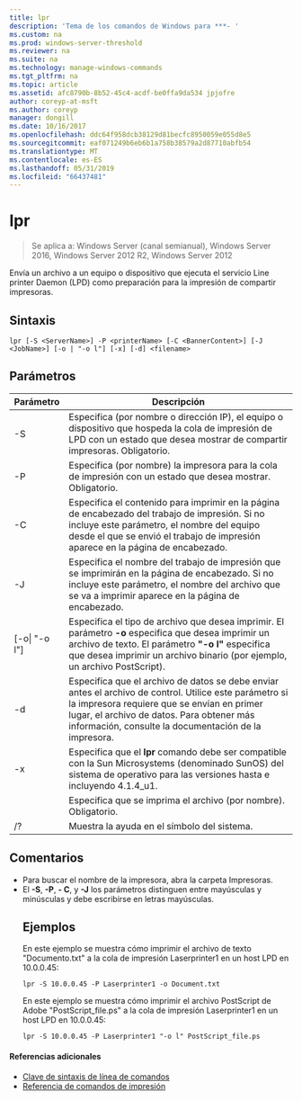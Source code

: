 ```yaml
---
title: lpr
description: 'Tema de los comandos de Windows para ***- '
ms.custom: na
ms.prod: windows-server-threshold
ms.reviewer: na
ms.suite: na
ms.technology: manage-windows-commands
ms.tgt_pltfrm: na
ms.topic: article
ms.assetid: afc8790b-8b52-45c4-acdf-be0ffa9da534 jpjofre
author: coreyp-at-msft
ms.author: coreyp
manager: dongill
ms.date: 10/16/2017
ms.openlocfilehash: ddc64f958dcb38129d81becfc8950059e055d8e5
ms.sourcegitcommit: eaf071249b6eb6b1a758b38579a2d87710abfb54
ms.translationtype: MT
ms.contentlocale: es-ES
ms.lasthandoff: 05/31/2019
ms.locfileid: "66437481"
---
```

# <a name="lpr"></a>lpr

>Se aplica a: Windows Server (canal semianual), Windows Server 2016, Windows Server 2012 R2, Windows Server 2012

Envía un archivo a un equipo o dispositivo que ejecuta el servicio Line printer Daemon (LPD) como preparación para la impresión de compartir impresoras.  

## <a name="syntax"></a>Sintaxis  
```  
lpr [-S <ServerName>] -P <printerName> [-C <BannerContent>] [-J <JobName>] [-o | "-o l"] [-x] [-d] <filename>  
```  
## <a name="parameters"></a>Parámetros  

|     Parámetro      |                                                                                                           Descripción                                                                                                           |
|--------------------|---------------------------------------------------------------------------------------------------------------------------------------------------------------------------------------------------------------------------------|
|  -S <ServerName>   |                                    Especifica (por nombre o dirección IP), el equipo o dispositivo que hospeda la cola de impresión de LPD con un estado que desea mostrar de compartir impresoras. Obligatorio.                                    |
|  -P <printerName>  |                                                              Especifica (por nombre) la impresora para la cola de impresión con un estado que desea mostrar. Obligatorio.                                                              |
| -C <BannerContent> |                Especifica el contenido para imprimir en la página de encabezado del trabajo de impresión. Si no incluye este parámetro, el nombre del equipo desde el que se envió el trabajo de impresión aparece en la página de encabezado.                 |
|    -J <JobName>    |                           Especifica el nombre del trabajo de impresión que se imprimirán en la página de encabezado. Si no incluye este parámetro, el nombre del archivo que se va a imprimir aparece en la página de encabezado.                            |
| [-o&#124; "-o l"]  | Especifica el tipo de archivo que desea imprimir. El parámetro **-o** especifica que desea imprimir un archivo de texto. El parámetro **"-o l"** especifica que desea imprimir un archivo binario (por ejemplo, un archivo PostScript). |
|         -d         |              Especifica que el archivo de datos se debe enviar antes el archivo de control. Utilice este parámetro si la impresora requiere que se envían en primer lugar, el archivo de datos. Para obtener más información, consulte la documentación de la impresora.               |
|         -x         |                               Especifica que el **lpr** comando debe ser compatible con la Sun Microsystems (denominado SunOS) del sistema de operativo para las versiones hasta e incluyendo 4.1.4_u1.                                |
|     <FileName>     |                                                                                      Especifica que se imprima el archivo (por nombre). Obligatorio.                                                                                      |
|         /?         |                                                                                              Muestra la ayuda en el símbolo del sistema.                                                                                               |

## <a name="remarks"></a>Comentarios  
- Para buscar el nombre de la impresora, abra la carpeta Impresoras.  
- El **-S**, **-P**, **- C**, y **-J** los parámetros distinguen entre mayúsculas y minúsculas y debe escribirse en letras mayúsculas.  
  ## <a name="BKMK_examples"></a>Ejemplos  
  En este ejemplo se muestra cómo imprimir el archivo de texto "Documento.txt" a la cola de impresión Laserprinter1 en un host LPD en 10.0.0.45:  
  ```  
  lpr -S 10.0.0.45 -P Laserprinter1 -o Document.txt  
  ```  
  En este ejemplo se muestra cómo imprimir el archivo PostScript de Adobe "PostScript_file.ps" a la cola de impresión Laserprinter1 en un host LPD en 10.0.0.45:  
  ```  
  lpr -S 10.0.0.45 -P Laserprinter1 "-o l" PostScript_file.ps  
  ```  

#### <a name="additional-references"></a>Referencias adicionales  
-   [Clave de sintaxis de línea de comandos](command-line-syntax-key.md)  
-   [Referencia de comandos de impresión](print-command-reference.md)  
